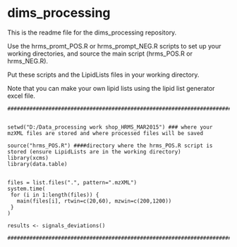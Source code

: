 dims_processing
===============

This is the readme file for the dims_processing repository.

Use the hrms_promt_POS.R or hrms_prompt_NEG.R scripts to set up your working directories, and source the main script (hrms_POS.R or hrms_NEG.R).

Put these scripts and the LipidLists files in your working directory.

Note that you can make your own lipid lists using the lipid list generator excel file. 

 ``` 
################################################################################################################################################


setwd("D:/Data_processing work shop_HRMS_MAR2015") ### where your mzXML files are stored and where processed files will be saved

source("hrms_POS.R") ####directory where the hrms_POS.R script is stored (ensure LipidLists are in the working directory)
library(xcms) 
library(data.table) 


 files = list.files(".", pattern=".mzXML")
 system.time(
  for (i in 1:length(files)) {
    main(files[i], rtwin=c(20,60), mzwin=c(200,1200))
  }
)   

 results <- signals_deviations()   

####################################################################################################################################################

 ``` 